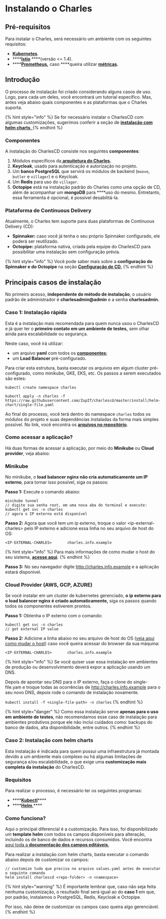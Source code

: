 # Instalando o Charles

## Pré-requisitos

Para instalar o Charles, será necessário um ambiente com os seguintes requisitos:

* [**Kubernetes**](https://kubernetes.io/docs/setup/).
* \*\*\*\*[**Istio**](https://istio.io/archive/) ****\(versão &lt;= 1.4\).
* \*\*\*\*[**Prometheus**](https://prometheus.io/docs/prometheus/latest/getting_started/)**,** caso ****queira utilizar [**métricas**](../referencia/metricas/)**.**

## Introdução

O processo de instalação foi criado considerando alguns casos de uso. Logo, para cada um deles, você encontrará um tutorial específico.  Mas, antes veja abaixo quais componentes e as plataformas que o Charles suporta. 

{% hint style="info" %}
Se for necessário instalar o CharlesCD com algumas customizações, sugerimos conferir a seção de [**instalação com helm charts**. ](instalando-charles.md#caso-2-instalacao-com-helm-charts)
{% endhint %}

### Componentes

A instalação do CharlesCD consiste nos seguintes **componentes**:

1. Módulos específicos da[ **arquitetura do Charles**](../#arquitetura-do-sistema)**.**
2. **Keycloak**, usado para autenticação e autorização no projeto.
3. Um **banco PostgreSQL** que servirá os módulos de backend \(`moove`, `butler` e `villager`\) e o Keycloak.
4. Um **Redis** para uso do `villager`.
5. **Octopipe** está na instalação padrão do Charles como uma opção de CD, além de acompanhar um **mongoDB** para ****uso do mesmo. Entretanto, essa ferramenta é opcional, é possível desabilitá-la. 

### Plataforma de Continuous Delivery 

Atualmente, o Charles tem suporte para duas plataformas de Continuous Delivery \(CD\):

* **Spinnaker:** caso você já tenha o seu próprio Spinnaker configurado, ele poderá ser reutilizado.
* **Octopipe:** plataforma nativa, criada pela equipe do CharlesCD para possibilitar uma instalação sem configuração prévia.

{% hint style="info" %}
Você pode saber mais sobre a **configuração do Spinnaker e do Octopipe** na seção [**Configuração de CD**.](../referencia/configuracao-cd.md)
{% endhint %}

## Principais casos de instalação 

No primeiro acesso, **independente do método de instalação**, o usuário padrão de administrador é **charlesadmin@admin** e a senha **charlesadmin.**

### Caso 1: Instalação rápida 

Esta é a instalação mais recomendada para quem nunca usou o CharlesCD  e já quer ter o **primeiro contato em um ambiente de testes,** sem olhar ainda para escalabilidade ou segurança.

Neste caso, você irá utilizar: 

* um arquivo **yaml** com todos os [**componentes**](instalando-charles.md#componentes);
* um **Load Balancer** pré-configurado. 

Para criar esta estrutura, basta executar os arquivos em algum cluster pré-configurado, como minikube, GKE, EKS, etc. Os passos a serem executados são estes:

```text
kubectl create namespace charles

kubectl apply -n charles -f https://raw.githubusercontent.com/ZupIT/charlescd/master/install/helm-chart/single-file.yaml
```

Ao final do processo, você terá dentro do namespace `charles` todos os módulos do projeto e suas dependências instaladas da forma mais simples possível. No link, você encontra os [**arquivos no repositório**](https://raw.githubusercontent.com/ZupIT/charlescd/master/install/helm-chart/single-file.yaml).

###  **Como acessar a aplicação?**

Há duas formas de acessar a aplicação, por meio do **Minikube** ou **Cloud provider**, veja abaixo: 

### **Minikube**

No minikube, o **load balancer nginx não cria automaticamente um IP externo**, para tornar isso possível, siga os passos: 

**Passo 1:** Execute o comando abaixo: 

```text
minikube tunnel
// digite sua senha root, em uma nova aba do terminal e execute:
kubectl get svc -n charles
// agora o IP externo está disponível
```

**Passo 2:** Agora que você tem um ip externo, troque o valor &lt;ip-external-charles&gt; pelo IP externo e adicione essa linha no seu arquivo de host do OS: 

```text
<IP-EXTERNAL-CHARLES>       charles.info.example
```

{% hint style="info" %}
Para mais informações de como mudar o host do seu sistema, [**acesse aqui**](https://www.howtogeek.com/howto/27350/beginner-geek-how-to-edit-your-hosts-file/). 
{% endhint %}

**Passo 3:** No seu navegador digite http://charles.info.example e a aplicação estará disponível.

### **Cloud Provider \(AWS, GCP, AZURE\)**

Se você instalar em um cluster de kubernetes gerenciado, **o ip externo para o load balancer nginx é criado automaticamente,** siga os passos quando todos os componentes estiverem prontos.

**Passo 1:**  Obtenha o IP externo com o comando:

```text
kubectl get svc -n charles
// get external IP value
```

**Passo 2:** Adicione a linha abaixo no seu arquivo de host do OS \([veja aqui como mudar o host](https://www.howtogeek.com/howto/27350/beginner-geek-how-to-edit-your-hosts-file/)\) caso você queira acessar do browser da sua máquina:

```text
<IP-EXTERNAL-CHARLES>       charles.info.example
```

{% hint style="info" %}
Se você quiser usar essa instalação em ambientes de produção ou desenvolvimento deverá expor a aplicação usando um DNS.

Depois de apontar seu DNS para o IP externo, faça o clone do single-file.yam e troque todas as ocorrências de http://charles.info.example para o seu novo DNS, depois rode o comando de instalação novamente.

`kubectl install -f <single-file-path> -n charles`
{% endhint %}

{% hint style="danger" %}
Como essa instalação serve **apenas para o uso em ambiente de testes**, não recomendamos esse caso de instalação para ambientes produtivos porque ele não inclui cuidados como: backups do banco de dados, alta disponibilidade, entre outros.
{% endhint %}

### Caso 2: Instalação com helm charts

Esta instalação é indicada para quem possui uma infraestrutura já montada devido a um ambiente mais complexo ou há algumas limitações de segurança e/ou escalabilidade, o que exige uma **customização mais completa da instalação** do CharlesCD.

### Requisitos 

Para realizar o processo, é necessário ter os seguintes programas: 

* \*\*\*\*[**Kubectl**](https://kubernetes.io/docs/tasks/tools/install-kubectl/)\*\*\*\*
* \*\*\*\*[**Helm** ](https://helm.sh/docs/intro/install/)\*\*\*\*

### Como funciona?

Aqui o principal diferencial é a customização. Para isso, foi disponibilizado um **template helm** com todos os campos disponíveis para alteração, incluindo os de banco de dados e recursos consumidos. Você encontra [aqui toda a **documentação dos campos editáveis**.](https://github.com/ZupIT/charlescd/tree/master/install/helm-chart) 

Para realizar a instalação com helm charts, basta executar o comando abaixo depois de customizar os campos:

```text
// customize tudo que precisa no arquivo values.yaml antes de executar o seguinte comando
helm install charlescd <repo-folder> -n <namespace>
```

{% hint style="warning" %}
É importante lembrar que, caso não seja feita nenhuma customização, o resultado final será igual ao do **caso 1** em que, por padrão, instalamos o PostgreSQL, Redis, Keycloak e Octopipe. 

Por isso, não deixe de customizar os campos caso queira algo gerenciável. 
{% endhint %}



